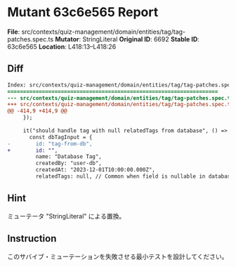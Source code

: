 # Mutant 63c6e565 Report

**File**: src/contexts/quiz-management/domain/entities/tag/tag-patches.spec.ts
**Mutator**: StringLiteral
**Original ID**: 6692
**Stable ID**: 63c6e565
**Location**: L418:13–L418:26

## Diff

```diff
Index: src/contexts/quiz-management/domain/entities/tag/tag-patches.spec.ts
===================================================================
--- src/contexts/quiz-management/domain/entities/tag/tag-patches.spec.ts	original
+++ src/contexts/quiz-management/domain/entities/tag/tag-patches.spec.ts	mutated #6692
@@ -414,9 +414,9 @@
     });
 
     it("should handle tag with null relatedTags from database", () => {
       const dbTagInput = {
-        id: "tag-from-db",
+        id: "",
         name: "Database Tag",
         createdBy: "user-db",
         createdAt: "2023-12-01T10:00:00.000Z",
         relatedTags: null, // Common when field is nullable in database
```

## Hint

ミューテータ "StringLiteral" による置換。

## Instruction

このサバイブ・ミューテーションを失敗させる最小テストを設計してください。
